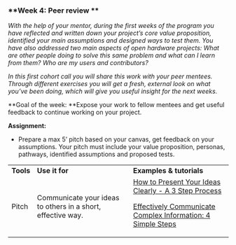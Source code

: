 ### **Week 4: Peer review **

_With the help of your mentor, during the first weeks of the program you have reflected and written down your project’s core value proposition, identified your main assumptions and designed ways to test them. You have also addressed two main aspects of open hardware projects: What are other people doing to solve this same problem and what can I learn from them? Who are my users and contributors?_

_In this first cohort call you will share this work with your peer mentees. Through different exercises you will get a fresh, external look on what you’ve been doing, which will give you useful insight for the next weeks._

**Goal of the week: **Expose your work to fellow mentees and get useful feedback to continue working on your project.

**Assignment:**



*   Prepare a max 5’ pitch based on your canvas, get feedback on your assumptions. Your pitch must include your value proposition, personas, pathways, identified assumptions and proposed tests. 

<table>
  <tr>
   <td>
<strong>Tools</strong>
   </td>
   <td><strong>Use it for</strong>
   </td>
   <td><strong>Examples & tutorials</strong>
   </td>
  </tr>
  <tr>
   <td>Pitch
   </td>
   <td>Communicate your ideas to others in a short, effective way.
   </td>
   <td><a href="https://www.youtube.com/watch?v=avew5rVAwi0">How to Present Your Ideas Clearly - A 3 Step Process</a>
<p>
<a href="https://www.youtube.com/watch?v=4Xr3FQgAA1s">Effectively Communicate Complex Information: 4 Simple Steps</a>
   </td>
  </tr>
</table>

